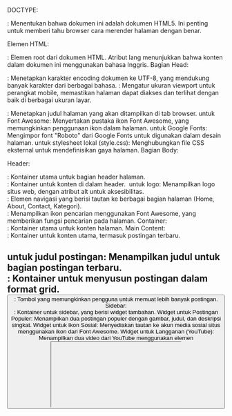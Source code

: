 DOCTYPE:

<!DOCTYPE html>: Menentukan bahwa dokumen ini adalah dokumen HTML5. Ini penting untuk memberi tahu browser cara merender halaman dengan benar.
Elemen HTML:

<html lang="en">: Elemen root dari dokumen HTML. Atribut lang menunjukkan bahwa konten dalam dokumen ini menggunakan bahasa Inggris.
Bagian Head:

<meta charset="utf-8"/>: Menetapkan karakter encoding dokumen ke UTF-8, yang mendukung banyak karakter dari berbagai bahasa.
<meta name="viewport" content="width=device-width, initial-scale=1.0"/>: Mengatur ukuran viewport untuk perangkat mobile, memastikan halaman dapat diakses dan terlihat dengan baik di berbagai ukuran layar.
<title>Pesona Sukabumi</title>: Menetapkan judul halaman yang akan ditampilkan di tab browser.
<link> untuk Font Awesome: Menyertakan pustaka ikon Font Awesome, yang memungkinkan penggunaan ikon dalam halaman.
<link> untuk Google Fonts: Mengimpor font "Roboto" dari Google Fonts untuk digunakan dalam desain halaman.
<link> untuk stylesheet lokal (style.css): Menghubungkan file CSS eksternal untuk mendefinisikan gaya halaman.
Bagian Body:

Header:

<div class="header">: Kontainer utama untuk bagian header halaman.
<div class="header-content">: Kontainer untuk konten di dalam header.
<img> untuk logo: Menampilkan logo situs web, dengan atribut alt untuk aksesibilitas.
<nav class="nav">: Elemen navigasi yang berisi tautan ke berbagai bagian halaman (Home, About, Contact, Kategori).
<div class="search-icon">: Menampilkan ikon pencarian menggunakan Font Awesome, yang memberikan fungsi pencarian pada halaman.
Container:

<div class="container">: Kontainer utama untuk konten halaman.
Main Content:

<div class="main-content">: Kontainer untuk konten utama, termasuk postingan terbaru.
<h2> untuk judul postingan: Menampilkan judul untuk bagian postingan terbaru.
<div class="posts-grid">: Kontainer untuk menyusun postingan dalam format grid.
<button class="load-more">: Tombol yang memungkinkan pengguna untuk memuat lebih banyak postingan.
Sidebar:

<div class="sidebar">: Kontainer untuk sidebar, yang berisi widget tambahan.
Widget untuk Postingan Populer: Menampilkan dua postingan populer dengan gambar, judul, dan deskripsi singkat.
Widget untuk Ikon Sosial: Menyediakan tautan ke akun media sosial situs menggunakan ikon dari Font Awesome.
Widget untuk Langganan (YouTube): Menampilkan dua video dari YouTube menggunakan elemen <iframe>.
Footer:

<div class="footer">: Kontainer untuk bagian footer halaman.
<p> untuk informasi hak cipta: Menampilkan informasi hak cipta untuk situs web.